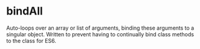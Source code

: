 # bindAll
Auto-loops over an array or list of arguments, binding these arguments to a singular object.
Written to prevent having to continually bind class methods to the class for ES6.